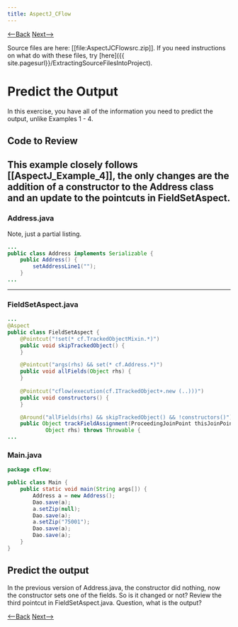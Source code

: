 ```yaml
---
title: AspectJ_CFlow
---
```

[<--Back]({{_site.pagesurl}}/AspectJ_Self_Study) [Next-->]({{_site.pagesurl}}/AspectJ_CFlow_ExpectedVersusActualOutput)

Source files are here: [[file:AspectJCFlowsrc.zip]]. If you need instructions on what do with these files, try [here]({{ site.pagesurl}}/ExtractingSourceFilesIntoProject).

# Predict the Output
In this exercise, you have all of the information you need to predict the output, unlike Examples 1 - 4.

## Code to Review
 This example closely follows [[AspectJ_Example_4]], the only changes are the addition of a constructor to the Address class and an update to the pointcuts in FieldSetAspect.
----
### Address.java
Note, just a partial listing.
```java
...
public class Address implements Serializable {
    public Address() {
        setAddressLine1("");
    }
...
```
----
### FieldSetAspect.java
```java
...
@Aspect
public class FieldSetAspect {
    @Pointcut("!set(* cf.TrackedObjectMixin.*)")
    public void skipTrackedObject() {
    }

    @Pointcut("args(rhs) && set(* cf.Address.*)")
    public void allFields(Object rhs) {
    }
    
    @Pointcut("cflow(execution(cf.ITrackedObject+.new (..)))")
    public void constructors() {
    }

    @Around("allFields(rhs) && skipTrackedObject() && !constructors()")
    public Object trackFieldAssignment(ProceedingJoinPoint thisJoinPoint,
            Object rhs) throws Throwable {
...
```
### Main.java
```java
package cflow;

public class Main {
    public static void main(String args[]) {
        Address a = new Address();
        Dao.save(a);
        a.setZip(null);
        Dao.save(a);
        a.setZip("75001");
        Dao.save(a);
        Dao.save(a);
    }
}
```
## Predict the output
In the previous version of Address.java, the constructor did nothing, now the constructor sets one of the fields. So is it changed or not? Review the third pointcut in FieldSetAspect.java. Question, what is the output?

[<--Back]({{_site.pagesurl}}/AspectJ_Self_Study) [Next-->]({{_site.pagesurl}}/AspectJ_CFlow_ExpectedVersusActualOutput)
